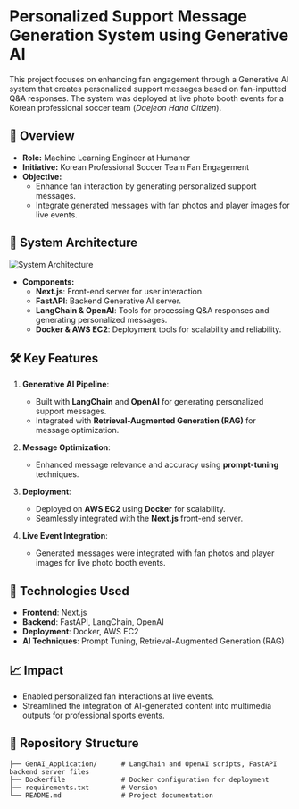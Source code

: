 # Personalized Support Message Generation System using Generative AI

This project focuses on enhancing fan engagement through a Generative AI system that creates personalized support messages based on fan-inputted Q&A responses. The system was deployed at live photo booth events for a Korean professional soccer team (*Daejeon Hana Citizen*).

## 📄 Overview

- **Role:** Machine Learning Engineer at Humaner  
- **Initiative:** Korean Professional Soccer Team Fan Engagement  
- **Objective:**
  - Enhance fan interaction by generating personalized support messages.
  - Integrate generated messages with fan photos and player images for live events.

## 🚀 System Architecture
![System Architecture](https://github.com/user-attachments/assets/d6887e9f-e41c-4f9e-a898-3f076f745c7b)

- **Components:**
  - **Next.js**: Front-end server for user interaction.
  - **FastAPI**: Backend Generative AI server.
  - **LangChain & OpenAI**: Tools for processing Q&A responses and generating personalized messages.
  - **Docker & AWS EC2**: Deployment tools for scalability and reliability.

## 🛠️ Key Features

1. **Generative AI Pipeline**:
   - Built with **LangChain** and **OpenAI** for generating personalized support messages.
   - Integrated with **Retrieval-Augmented Generation (RAG)** for message optimization.

2. **Message Optimization**:
   - Enhanced message relevance and accuracy using **prompt-tuning** techniques.

3. **Deployment**:
   - Deployed on **AWS EC2** using **Docker** for scalability.
   - Seamlessly integrated with the **Next.js** front-end server.

4. **Live Event Integration**:
   - Generated messages were integrated with fan photos and player images for live photo booth events.

## 🧩 Technologies Used

- **Frontend**: Next.js  
- **Backend**: FastAPI, LangChain, OpenAI  
- **Deployment**: Docker, AWS EC2  
- **AI Techniques**: Prompt Tuning, Retrieval-Augmented Generation (RAG)

## 📈 Impact

- Enabled personalized fan interactions at live events.  
- Streamlined the integration of AI-generated content into multimedia outputs for professional sports events.

## 📂 Repository Structure

```plaintext
├── GenAI_Application/      # LangChain and OpenAI scripts, FastAPI backend server files
├── Dockerfile              # Docker configuration for deployment
├── requirements.txt        # Version
└── README.md               # Project documentation
